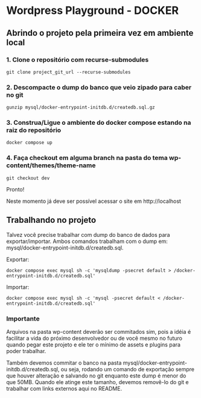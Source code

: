 # Wordpress Playground - DOCKER

## Abrindo o projeto pela primeira vez em ambiente local

### 1. Clone o repositório com recurse-submodules
```shell
git clone project_git_url --recurse-submodules
```

### 2. Descompacte o dump do banco que veio zipado para caber no git
```shell
gunzip mysql/docker-entrypoint-initdb.d/createdb.sql.gz
```

### 3. Construa/Ligue o ambiente do docker compose estando na raiz do repositório
```shell
docker compose up
```

### 4. Faça checkout em alguma branch na pasta do tema wp-content/themes/theme-name
```shell
git checkout dev
```

Pronto!

Neste momento já deve ser possível acessar o site em http://localhost

## Trabalhando no projeto

Talvez você precise trabalhar com dump do banco de dados para exportar/importar.
Ambos comandos trabalham com o dump em: mysql/docker-entrypoint-initdb.d/createdb.sql.

Exportar:
```shell
docker compose exec mysql sh -c 'mysqldump -psecret default > /docker-entrypoint-initdb.d/createdb.sql'
```

Importar:
```shell
docker compose exec mysql sh -c 'mysql -psecret default < /docker-entrypoint-initdb.d/createdb.sql'
```

### Importante

Arquivos na pasta wp-content deverão ser commitados sim, pois a idéia é facilitar a vida do próximo desenvolvedor ou de
você mesmo no futuro quando pegar este projeto e ele ter o mínimo de assets e plugins para poder trabalhar.

Também devemos commitar o banco na pasta mysql/docker-entrypoint-initdb.d/createdb.sql, ou seja, rodando um comando de
exportação sempre que houver alteração e salvando no git enquanto este dump é menor do que 50MB.
Quando ele atinge este tamanho, devemos removê-lo do git e trabalhar com links externos aqui no README.